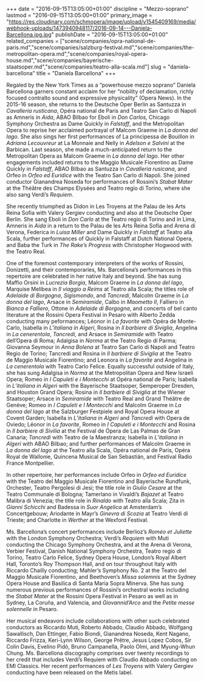 +++
date = "2016-09-15T13:05:00+01:00"
discipline = "Mezzo-soprano"
lastmod = "2016-09-15T13:05:00+01:00"
primary_image = "https://res.cloudinary.com/schmopera/image/upload/v1545409169/media/webhook-uploads/1473940948117/2016-09-14---Daniela-Barcellona.jpg.jpg"
publishDate = "2016-09-15T13:05:00+01:00"
related_companies = ["scene/companies/opra-national-de-paris.md","scene/companies/salzburg-festival.md","scene/companies/the-metropolitan-opera.md","scene/companies/royal-opera-house.md","scene/companies/bayerische-staatsoper.md","scene/companies/teatro-alla-scala.md"]
slug = "daniela-barcellona"
title = "Daniela Barcellona"
+++

Regaled by the New York Times as a “powerhouse mezzo soprano” Daniela Barcellona garners constant acclaim for her “nobility of declamation, richly focused contralto sound and expressive physicality” (Opera News). In the 2015-16 season, she returns to the Deutsche Oper Berlin as Santuzza in *Cavalleria rusticana*, Opéra national de Paris and Teatro San Carlo di Napoli as Amneris in *Aida*, ABAO Bilbao for Eboli in *Don Carlos*, Chicago Symphony Orchestra as Dame Quickly in *Falstaff*, and the Metropolitan Opera to reprise her acclaimed portrayal of Malcom Graeme in *La donna del lago*. She also sings her first performances of La principessa de Bouillon in *Adriana Lecouvreur* at La Monnaie and Nelly in *Adelson e Salvini* at the Barbican. Last season, she made a much-anticipated return to the Metropolitan Opera as Malcom Graeme in *La donna del lago*. Her other engagements included returns to the Maggio Musicale Fiorentino as Dame Quickly in *Falstaff*, ABAO Bilbao as Santuzza in *Cavalleria rusicana*, and Orfeo in *Orfeo ed Euridice* with the Teatro San Carlo di Napoli. She joined conductor Gianandrea Noseda for performances of Rossini’s *Stabat Mater* at the Théâtre des Champs Elysées and Teatro regio di Torino, where she also sang Verdi’s *Requiem*. 

She recently triumphed as Didon in Les Troyens at the Palau de les Arts Reina Sofia with Valery Gergiev conducting and also at the Deutsche Oper Berlin. She sang Eboli in *Don Carlo* at the Teatro regio di Torino and in Lima, Amneris in *Aida* in a return to the Palau de les Arts Reina Sofia and Arena di Verona, Federica in *Luisa Miller* and Dame Quickly in *Falstaff* at Teatro alla Scala, further performances of Quickly in Falstaff at Dutch National Opera, and Baba the Turk in *The Rake’s Progress* with Christopher Hogwood with the Teatro Real.

One of the foremost contemporary interpreters of the works of Rossini, Donizetti, and their contemporaries, Ms. Barcellona’s performances in this repertoire are celebrated in her native Italy and beyond. She has sung Maffio Orsini in *Lucrezia Borgia*, Malcom Graeme in *La donna del lago*, Marquise Melibea in *Il viaggio a Reims* at Teatro alla Scala; the titles role of *Adelaide di Borgogna*, *Sigismondo*, and *Tancredi*, Malcolm Graeme in *La donna del lago*, Arsace in *Semiramide*, Calbo in *Maometto II*, Falliero in *Bianca e Falliero*, Ottone in *Adelaide di Borgogna*, and concerts of bel canto literature at the Rossini Opera Festival in Pesaro with Alberto Zedda conducting many peformances; Léonor in *La favorite* with Opéra de Monte-Carlo, Isabella in *L’italiana in Algeri*, Rosina in *Il barbiere di Siviglia*, Angelina in *La cenerentola*, *Tancredi*, and Arsace in *Semiramide* with Teatro dell’Opera di Roma; Adalgisa in *Norma* at the Teatro Regio di Parma; Giovanna Seymour in *Anna Bolena* at Teatro San Carlo di Napoli and Teatro Regio de Torino; Tancredi and Rosina in *Il barbiere di Siviglia* at the Teatro de Maggio Musicale Fiorentino; and Leonora in *La favorite* and Angelina in *La cenerentola* with Teatro Carlo Felice. Equally successful outside of Italy, she has sung Adalgisa in *Norma* at the Metropolitan Opera and New Israeli Opera; Romeo in *I Capuleti e i Montecchi* at Opéra national de Paris; Isabella in *L’italiana in Algeri* with the Bayerische Staatsoper, Semperoper Dresden, and Houston Grand Opera; Rosina in *Il barbiere di Siviglia* at the Wiener Staatsoper; Arsace in *Semiramide* with Teatro Real and Grand Théâtre de Genève; Romeo in *I Capuleti e I Montecchi* and Malcolm Graeme in *La donna del lago* at the Salzburger Festpiele and Royal Opera House at Covent Garden; Isabella in *L’italiana in Algeri* and *Tancredi* with Opera de Oviedo; Léonor in *La favorite*, Romeo in *I Capuleti e i Montecchi* and Rosina in *Il barbiere di Sivilia* at the Festival de Ópera de Las Palmas de Gran Canaria; *Tancredi* with Teatro de la Maestranza; Isabella in *L’italiana in Algeri* with ABAO Bilbao; and further performances of Malcolm Graeme in *La donna del lago* at the Teatro alla Scala, Opéra national de Paris, Opéra Royal de Wallonie, Quincena Musical de San Sebastián, and Festival Radio France Montpellier.

In other repertoire, her performances include Orfeo in *Orfeo ed Euridice* with the Teatro del Maggio Musicale Fiorentino and Bayerische Rundfunk, Orchester, Teatro Pergolesi di Jesi; the title role in *Giulio Cesare* at the Teatro Communale di Bologna; Tamerlano in Vivaldi’s *Bajazet* at Teatro Malibra di Venezia; the title role in *Rinaldo* with Teatro alla Scala; Zita in *Gianni Schicchi* and Badessa in *Suor Angelica* at Amsterdam’s Concertgebouw; Ariodante in Mayr’s *Ginevra di Scozia* at Teatro Verdi di Trieste; and Charlotte in *Werther* at the Wexford Festival.

Ms. Barcellona’s concert performances include Berlioz’s *Roméo et Juliette* with the London Symphony Orchestra; Verdi’s *Requiem* with Muti conducting the Chicago Symphony Orchestra, and at the Arena di Verona, Verbier Festival, Danish National Symphony Orchestra, Teatro regio di Torino, Teatro Carlo Felice, Sydney Opera House, London’s Royal Albert Hall, Toronto’s Roy Thompson Hall, and on tour throughout Italy with Riccardo Chailly conducting; Mahler’s Symphony No. 2 at the Teatro del Maggio Musicale Fiorentino, and Beethoven’s *Missa solemnis* at the Sydney Opera House and Basilica di Santa Maria Sopra Minerva. She has sung numerous previous performances of Rossini’s orchestral works including the *Stabat Mater* at the Rossini Opera Festival in Pesaro as well as in Sydney, La Coruña, and Valencia, and *Giovannid’Arco* and the *Petite messe solennelle* in Pesaro.

Her musical endeavors include collaborations with other such celebrated conductors as Riccardo Muti, Roberto Abbado, Claudio Abbado, Wolfgang Sawallisch, Dan Ettinger, Fabio Biondi, Gianandrea Noseda, Kent Nagano, Riccardo Frizza, Keri-Lynn Wilson, George Prêtre, Jesus Lopez Cobos, Sir Colin Davis, Evelino Pidò, Bruno Campanella, Paolo Olmi, and Myung-Whun Chung. Ms. Barcellona discography comprises over twenty recordings to her credit that includes Verdi’s Requiem with Claudio Abbado conducting on EMI Classics. Her recent performances of *Les Troyens* with Valery Gergiev conducting have been released on the Metis label.
